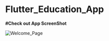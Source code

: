 # Flutter_Education_App

**#Check out App ScreenShot**

![Welcome_Page](https://github.com/karanpadaliya/Flutter_Education_App/assets/72498188/d7aea7de-250e-4b9b-aae3-02c67374127e)

